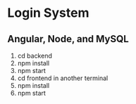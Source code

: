 # Login System

## Angular, Node, and MySQL

1. cd backend
2. npm install
3. npm start
4. cd frontend in another terminal
5. npm install
6. npm start


